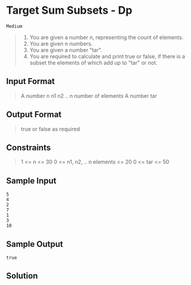 # Target Sum Subsets - Dp

`Medium`

> 1. You are given a number n, representing the count of elements.
> 2. You are given n numbers.
> 3. You are given a number "tar".
> 4. You are required to calculate and print true or false, if there is a subset the elements of which add
>    up to "tar" or not.

## Input Format

> A number n
> n1
> n2
> .. n number of elements
> A number tar

## Output Format

> true or false as required

## Constraints

> 1 <= n <= 30
> 0 <= n1, n2, .. n elements <= 20
> 0 <= tar <= 50

## Sample Input

```
5
4
2
7
1
3
10
```

## Sample Output

```
true
```

## Solution

```java

```
